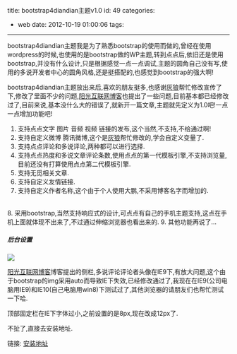title: bootstrap4diandian主题v1.0
id: 49
categories:
  - web
date: 2012-10-19 01:00:06
tags:
---

bootstrap4diandian主题我是为了熟悉bootstrap的使用而做的,曾经在使用wordpress的时候,也使用的是bootstrap做的WP主题,转到点点后,依旧还是使用bootstrap,并没有什么设计,只是根据感觉一点一点调试,主题的圆角自己没有写,使用的多说开发者中心的圆角风格,还是挺搭配的,也感觉到bootstrap的强大啊!
</br>

bootstrap4diandian主题放出来后,喜欢的朋友挺多,也感谢[灰狼](http://www.cobmw.com/ "灰狼")帮忙修改宣传了下,修改了里面不少的问题,[阳光互联网博客](http://www.suncnn.com/ "阳光互联网博客")也提出了一些问题,目前基本都已经修改过了,目前来说,基本没什么大的错误了,就新开一篇文章,主题就先定义为1.0吧!一点一点增加功能吧!
</br>

1.  支持点点文字 图片 音频 视频 链接的发布,这个当然,不支持,不给通过啊!
2.  支持自定义微博 腾讯微博,这个是[灰狼](http://www.cobmw.com/ "灰狼")帮忙修改的,学会自定义变量了.
3.  支持点点评论和多说评论,两种都可以进行选择.
4.  支持点点热度和多说文章评论条数,使用点点的第一代模板引擎,不支持浏览量,目前还没有打算使用点点第二代模板引擎.
5.  支持无觅相关文章.
6.  支持自定义友情链接.
7.  支持自定义作者名称,这个由于个人使用大鹏,不采用博客名字而增加的.
</br>
8.  采用bootstrap,当然支持响应式的设计,可点点有自己的手机主题支持,这点在手机上面就体现不出来了,不过通过伸缩浏览器也看出来的.
9.  其他功能再说了...

##### 后台设置

![](http://m1.img.libdd.com/farm4/2012/1019/00/89F32DAEFF5E293368E6C2CD3367F934D617C4372AA1B_262_372.PNG)</img>
</br>

[阳光互联网博客](http://www.suncnn.com/ "阳光互联网博客")博客提出的侧栏,多说评论评论者头像在IE9下,有放大问题,这个由于bootstrap的img采用auto而导致IE下失效,已经修改通过了,我现在在IE9(公司电脑用IE9)和IE10(自己电脑用win8)下测试过了,其他浏览器的请朋友们也帮忙测试一下哈.
</br>

顶部固定栏在IE下字体过小,之前设置的是8px,现在改成12px了.
</br>

不扯了,直接去安装地址.
</br>

链接: [安装地址](http://www.diandian.com/t/703b0c77 "安装地址")
